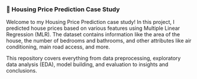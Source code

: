 ### **🏡 Housing Price Prediction Case Study**

Welcome to my Housing Price Prediction case study! In this project, I predicted house prices based on various features using Multiple Linear Regression (MLR). The dataset contains information like the area of the house, the number of bedrooms and bathrooms, and other attributes like air conditioning, main road access, and more.

This repository covers everything from data preprocessing, exploratory data analysis (EDA), model building, and evaluation to insights and conclusions.
